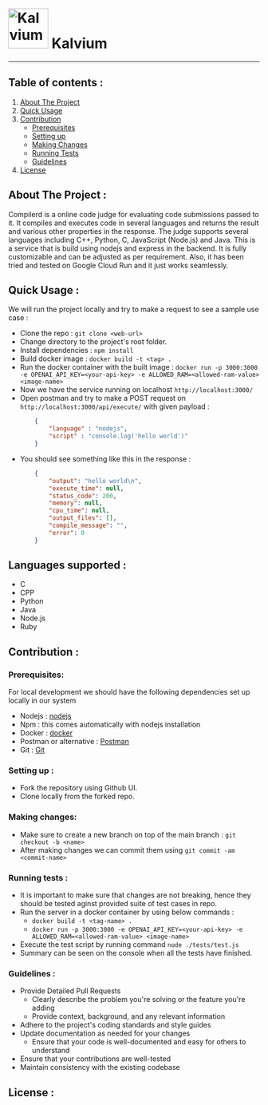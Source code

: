 # <img alt="Kalvium" src="https://kalvium.community/images/sidebar-2d-logo.svg" width="80"/> Kalvium

---

<!-- [![Contributors][contributors-shield]][contributors-url]
[![Forks][forks-shield]][forks-url]
[![Stargazers][stars-shield]][stars-url]
[![Issues][issues-shield]][issues-url] -->






## Table of contents : 
<ol>
  <li>
    <a href="#about-the-project">About The Project</a>
  </li>
  <li><a href="#quick-usage">Quick Usage</a></li>
  <li><a href="#contribution">Contribution</a>
    <ul>    
        <li><a href="#Prerequisites">Prerequisites</a></li>
    </ul>
    <ul>    
        <li><a href="#setting-up">Setting up</a></li>
    </ul>
    <ul>    
        <li><a href="#making-changes">Making Changes</a></li>
    </ul>
    <ul>    
        <li><a href="#running-tests">Running Tests</a></li>
    </ul>
    <ul>    
        <li><a href="#Guidelines">Guidelines</a></li>
    </ul>
  </li>
  <li><a href="#license">License</a></li>

</ol>



## About The Project : 
Compilerd is a online code judge for evaluating code submissions passed to it. It compiles and executes code in several languages and returns the result and various other properties in the response. The judge supports several languages including C++, Python, C, JavaScript (Node.js) and Java. 
This is a service that is build using nodejs and express in the backend.
It is fully customizable and can be adjusted as per requirement. Also, it has been tried and tested on Google Cloud Run and it just works seamlessly.


## Quick Usage :
We will run the project locally and try to make a request to see a sample use case :
  - Clone the repo : ```git clone <web-url>```
  - Change directory to the project's root folder.
  - Install dependencies : ```npm install```
  - Build docker image : ```docker build -t <tag> .```
  - Run the docker container with the built image : ```docker run -p 3000:3000 -e OPENAI_API_KEY=<your-api-key> -e ALLOWED_RAM=<allowed-ram-value> <image-name>```
  - Now we have the service running on localhost ```http://localhost:3000/```
  - Open postman and try to make a POST request on ```http://localhost:3000/api/execute/``` with given payload :
    ```json 
        {
            "language" : "nodejs", 
            "script" : "console.log('hello world')"
        } 
    ```
  - You should see something like this in the response : 
    ```json
        {
            "output": "hello world\n",
            "execute_time": null,
            "status_code": 200,
            "memory": null,
            "cpu_time": null,
            "output_files": [],
            "compile_message": "",
            "error": 0
        }
    ```

## Languages supported :
  - C
  - CPP
  - Python
  - Java
  - Node.js
  - Ruby

## Contribution :

### Prerequisites:
For local development we should have the following dependencies set up locally in our system
  - Nodejs : [nodejs](https://nodejs.org/en/download)
  - Npm : this comes automatically with nodejs installation
  - Docker : [docker](https://docs.docker.com/get-docker/)
  - Postman or alternative : [Postman](https://www.postman.com/downloads/)
  - Git : [Git](https://git-scm.com/downloads)


### Setting up :
  - Fork the repository using Github UI.
  - Clone locally from the forked repo.

### Making changes:
  - Make sure to create a new branch on top of the main branch : ```git checkout -b <name>```
  - After making changes we can commit them using ```git commit -am <commit-name>```


### Running tests : 
  - It is important to make sure that changes are not breaking, hence they should be tested aginst provided suite of test cases in repo.
  - Run the server in a docker container by using below commands :
    - ```docker build -t <tag-name> .```
    - ```docker run -p 3000:3000 -e OPENAI_API_KEY=<your-api-key> -e ALLOWED_RAM=<allowed-ram-value> <image-name>```
  - Execute the test script by running command ```node ./tests/test.js```
  - Summary can be seen on the console when all the tests have finished.



### Guidelines :
 - Provide Detailed Pull Requests
   - Clearly describe the problem you're solving or the feature you're adding
   - Provide context, background, and any relevant information
 - Adhere to the project's coding standards and style guides
 - Update documentation as needed for your changes
   - Ensure that your code is well-documented and easy for others to understand
 - Ensure that your contributions are well-tested
 - Maintain consistency with the existing codebase



<!-- LICENSE -->
## License : 



[contributors-shield]: https://img.shields.io/github/contributors/othneildrew/Best-README-Template.svg?style=for-the-badge
[contributors-url]: https://github.com/othneildrew/Best-README-Template/graphs/contributors
[forks-shield]: https://img.shields.io/github/forks/othneildrew/Best-README-Template.svg?style=for-the-badge
[forks-url]: https://github.com/othneildrew/Best-README-Template/network/members
[stars-shield]: https://img.shields.io/github/stars/othneildrew/Best-README-Template.svg?style=for-the-badge
[stars-url]: https://github.com/othneildrew/Best-README-Template/stargazers
[issues-shield]: https://img.shields.io/github/issues/othneildrew/Best-README-Template.svg?style=for-the-badge
[issues-url]: https://github.com/othneildrew/Best-README-Template/issues
